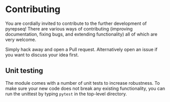 # Contributing

You are cordially invited to contribute to the further development of pyrepseq! There are various ways of contributing (improving documentation, fixing bugs, and extending functionality) all of which are very welcome.

Simply hack away and open a Pull request. Alternatively open an issue if you want to discuss your idea first.

## Unit testing

The module comes with a number of unit tests to increase robustness. To make sure your new code does not break any existing functionality, you can run the unittest by typing `pytest` in the top-level directory.
